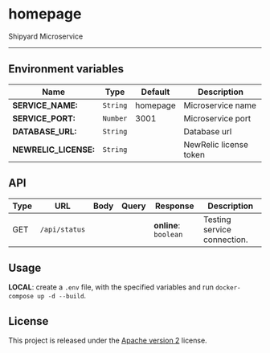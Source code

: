 # homepage

Shipyard Microservice

---

## Environment variables

| Name                  | Type     | Default  | Description                       |
| --------------------- | -------- | -------- | --------------------------------- |
| **SERVICE_NAME:**     | `String` | homepage | Microservice name                 |
| **SERVICE_PORT:**     | `Number` | 3001     | Microservice port                 |
| **DATABASE_URL:**     | `String` |          | Database url                      |
| **NEWRELIC_LICENSE:** | `String` |          | NewRelic license token            |

## API

| Type | URL             | Body                                        | Query               | Response              | Description                  |
| ---- | --------------- | ------------------------------------------- | ------------------- | --------------------- | ---------------------------- |
| GET  | `/api/status`   |                                             |                     | **online**: `boolean` | Testing service connection.  |

## Usage

**LOCAL**: create a `.env` file, with the specified variables and run `docker-compose up -d --build`.

## License

This project is released under the [Apache version 2](LICENSE) license.
